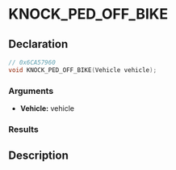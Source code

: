 # KNOCK_PED_OFF_BIKE

## Declaration
```cpp
// 0x6CA57960
void KNOCK_PED_OFF_BIKE(Vehicle vehicle);
```

### Arguments
- **Vehicle:** vehicle

### Results

## Description
